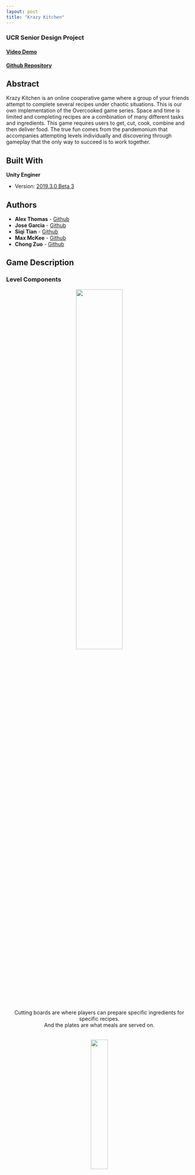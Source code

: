 ```yaml
---
layout: post
title: "Krazy Kitchen"
---
```


### UCR Senior Design Project

#### [Video Demo](https://www.youtube.com/watch?v=16-g_YCpumI)
#### [Github Repository](https://github.com/athom031/KrazyKitchen)

## Abstract

Krazy Kitchen is an online cooperative game where a group of your friends attempt to complete several recipes under chaotic situations. This is our own implementation of the Overcooked game series. Space and time is limited and completing recipes are a combination of many different tasks and ingredients. This game requires users to get, cut, cook, combine and then deliver food. The true fun comes from the pandemonium that accompanies attempting levels individually and discovering through gameplay that the only way to succeed is to work together. 

## Built With

**Unity Enginer**
* Version: [2019.3.0 Beta 3](https://unity3d.com/unity/beta/2019.3.0b3)

## Authors

* **Alex Thomas** - [Github](https://github.com/athom031)
* **Jose Garcia** - [Github](https://github.com/LadyEbony)
* **Siqi Tian** - [Github](https://github.com/SiqiT)
* **Max McKee** - [Github](https://github.com/mmckee003)
* **Chong Zuo** - [Github](https://github.com/ChongZuo)


## Game Description

### Level Components
<div align="center">

<img src="{{ site.url }}/assets/Files/KrazyKitchen/plates.png" width = "50%"/> <br/>
Cutting boards are where players can prepare specific ingredients for specific recipes. <br/>And the plates are what meals are served on.
<br/><br/>

<img src="{{ site.url }}/assets/Files/KrazyKitchen/trashcan.png" width = "30%" /> <br/>
Cabinets with an exclamation point over it serve as garbage cans. Putting anything on these cabinets will kill the object, allowing you to clean up your kitchen before it gets too much in disarray.
<br/><br/>

<img src="{{ site.url }}/assets/Files/KrazyKitchen/cookingpot.png" width = "40%" /> <br/>
Stove tops allow our chefs to cook the needed ingredients to complete their recipes. Keeping ingredients too long will cause the food to become charred and no longer servable, so watch your food!
<br/><br/>

<img src="{{ site.url }}/assets/Files/KrazyKitchen/ingredients.png" width = "40%"/> <br/>
Ingredients are available in this design on top of item spawning cabinets. There is no limit to how many ingredients can be spawned. Try not to drown in fish!
<br/><br/>

<img src="{{ site.url }}/assets/Files/KrazyKitchen/timer.png" width = "30%"/> <br/>
A timer is available on every level to show how much time is left to complete recipes. This is independent of what recipe tasks are being given to the player and instead is dependent on the level itself. Completing the required number of recipes in the level time serves as beating the level.
<br/><br/>

<img src="{{ site.url }}/assets/Files/KrazyKitchen/recipes.png" width = "40%"/> <br/>
In the top left corner all of the tasks are located for the players with its specific recipe. Plating and delivering a meal will delete the task and update your score in the bottom left corner.
<br/><br/>

<img src="{{ site.url }}/assets/Files/KrazyKitchen/delivery.png" width = "40%"/> <br/>
These special cabinets are where we can deliver play-created meals. Once plated food is put on these cabinets, they are checked to see if the recipe has been met and then the score is incremented.
<br/><br/>

</div>

### Levels

<img src="{{ site.url }}/assets/Files/KrazyKitchen/level1.png"/> <br/>

#### Level 1
In our first level we stress the importance of working together right off the bat. Players spawn in one of the two areas. If you are in the top section, you are only able to spawn and cut ingredients. These prepared ingredients can be put on the middle island section to be picked up by players in the bottom section. If you are in the bottom section, you can get the prepared ingredients, cook and plate them accordingly. The delivery of recipes are in the bottom section as well.
<br/><br/>

<img src="{{ site.url }}/assets/Files/KrazyKitchen/level2.png"/> <br/>

#### Level 2
In our second level we open tasks up to the players’ discretion. Through the small window in the cabinets, players can switch sides. It is important to note that ingredients are on top and the cutting board is on the bottom. This level involves a lot of transferring ingredients back and forth to complete a recipe. So although now a player can individually complete recipes, working together will still allow the most efficient system. 
<br/><br/>

<img src="{{ site.url }}/assets/Files/KrazyKitchen/level3.png"/> <br/>

#### Level 3
This level can prove to be the most frustrating without communication. Players can be clogged up in this claustrophobic environment and cannot rely on cabinet island transfers unlike before. The suggested gameplay for this level is to keep movement constant among teammates in a same circular direction. If players were to move clockwise, there will be no traffic congestion.  
<br/><br/>

<img src="{{ site.url }}/assets/Files/KrazyKitchen/level4.png"/> <br/>

#### Level 4
In the final level of the game, players must test their abilities learned in the previous labels. Players must move within the tight channel to get ingredients to the other side. The throw feature can be used to great effect in this level.
<br/><br/>

### Characters

<div align="center">
<img src="{{ site.url }}/assets/Files/KrazyKitchen/player.png" width = "30%"/> 
</div><br/>
When the game starts, each user is assigned the same character model. Depending on the order they connect to the server, their model will be a different color. There is no ability or task difference in the player model. Users can move their characters around and grab/drop an item. Users can also throw an item to other users in order to save more time.

### Gameplay

<div align="center">
<img src="{{ site.url }}/assets/Files/KrazyKitchen/controls.png" width = "70%"/> 
</div><br/>
After all the players join the game, the game starts. Players have to cook meals based on the recipe to get corresponding points. <br/>
Users can use:

* W, A, S, D to control the character 
* E to grab and drop items
* F to throw items. 

## Implementation

**Game Engine** - Unity
* Version: [2019.3.0 Beta 3](https://unity3d.com/unity/beta/2019.3.0b3) 

**Networking Framework** - Photon
* [Photon](https://www.photonengine.com/pun) <br/>

**Necessary Scripts**
* [UnitEntityManager](https://docs.unity3d.com/Packages/com.unity.entities@0.0/api/Unity.Entities.EntityManager.html) 
* [Interactable](https://docs.unity3d.com/540/Documentation/ScriptReference/UI.Selectable-interactable.html)

## Inspiration: 
[Overcooked](https://store.steampowered.com/app/448510/Overcooked/)- chaotic couch co-op cooking game 
